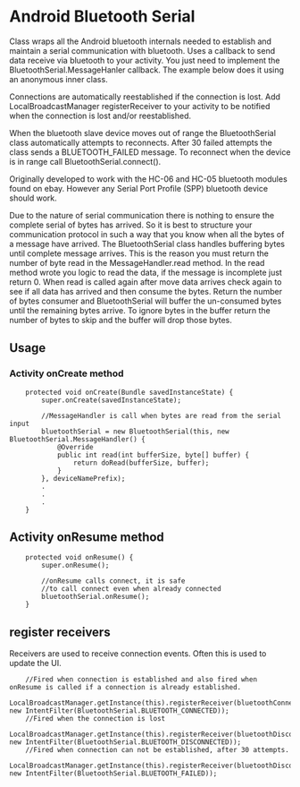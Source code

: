 # Android Bluetooth Serial 

Class wraps all the Android bluetooth internals needed to establish and maintain a serial communication with bluetooth.  Uses a callback to send data receive via bluetooth to your activity.  You just need to implement the BluetoothSerial.MessageHanler callback.  The example below does it using an anonymous inner class.

Connections are automatically reestablished if the connection is lost.  Add LocalBroadcastManager registerReceiver to your activity to be notified when the connection is lost and/or reestablished.

When the bluetooth slave device moves out of range the BluetoothSerial class automatically attempts to reconnects.  After 30 failed attempts the class sends a BLUETOOTH_FAILED message.  To reconnect when the device is in range call BluetoothSerial.connect().
  
Originally developed to work with the HC-06 and HC-05 bluetooth modules found on ebay.  However any Serial Port Profile (SPP) bluetooth device should work.

Due to the nature of serial communication there is nothing to ensure the complete serial of bytes has arrived.  So it is best to structure your communication protocol in such a way that you know when all the bytes of a message have arrived.  The BluetoothSerial class handles buffering bytes until complete message arrives. This is the reason you must return the number of byte read in the MessageHandler.read method. In the read method wrote you logic to read the data, if the message is incomplete just return 0.  When read is called again after move data arrives check again to see if all data has arrived and then consume the bytes.  Return the number of bytes consumer and BluetoothSerial will buffer the un-consumed bytes until the remaining bytes arrive.  To ignore bytes in the buffer return the number of bytes to skip and the buffer will drop those bytes.  


## Usage

### Activity onCreate method

		protected void onCreate(Bundle savedInstanceState) {
			super.onCreate(savedInstanceState);

			//MessageHandler is call when bytes are read from the serial input
			bluetoothSerial = new BluetoothSerial(this, new BluetoothSerial.MessageHandler() {
				@Override
				public int read(int bufferSize, byte[] buffer) {
					return doRead(bufferSize, buffer);
				}
			}, deviceNamePrefix);
			.
			.
			.
		}


## Activity onResume method

		protected void onResume() {
			super.onResume();

			//onResume calls connect, it is safe
			//to call connect even when already connected
			bluetoothSerial.onResume();
		}



## register receivers

Receivers are used to receive connection events.  Often this is used to update the UI. 

		//Fired when connection is established and also fired when onResume is called if a connection is already established. 
		LocalBroadcastManager.getInstance(this).registerReceiver(bluetoothConnectReceiver, new IntentFilter(BluetoothSerial.BLUETOOTH_CONNECTED));
		//Fired when the connection is lost
		LocalBroadcastManager.getInstance(this).registerReceiver(bluetoothDisconnectReceiver, new IntentFilter(BluetoothSerial.BLUETOOTH_DISCONNECTED));
		//Fired when connection can not be established, after 30 attempts.
		LocalBroadcastManager.getInstance(this).registerReceiver(bluetoothDisconnectReceiver, new IntentFilter(BluetoothSerial.BLUETOOTH_FAILED));

